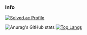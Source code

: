 ### Info


[![Solved.ac Profile](http://mazassumnida.wtf/api/v2/generate_badge?boj=yhs03043)](https://solved.ac/yhs03043/)

![Anurag's GitHub stats](https://github-readme-stats.vercel.app/api?username=jjeonghak&theme=graywhite&show_icons=true)  [![Top Langs](https://github-readme-stats.vercel.app/api/top-langs/?username=jjeonghak&layout=compact)](https://github.com/anuraghazra/github-readme-stats)

<!--
**jjeonghak/jjeonghak* is a ✨ _special_ ✨ repository because its `README.md` (this file) appears on your GitHub profile.

Here are some ideas to get you started:

- 🔭 I’m currently working on ...
- 🌱 I’m currently learning ...
- 👯 I’m looking to collaborate on ...
- 🤔 I’m looking for help with ...
- 💬 Ask me about ...
- 📫 How to reach me: ...
- 😄 Pronouns: ...
- ⚡ Fun fact: ...
-->
